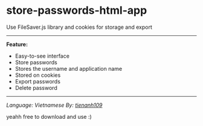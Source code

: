 # store-passwords-html-app
Use FileSaver.js library and cookies for storage and export

----------

**Feature:**
- Easy-to-see interface
- Store passwords
- Stores the username and application name
- Stored on cookies
- Export passwords
- Delete password

-----------

*Language: Vietnamese*
*By: [tienanh109](https://youtube.com/@tienanh_90)*


yeahh free to download and use :)
